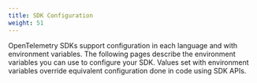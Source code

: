 ```yaml
---
title: SDK Configuration
weight: 51
---
```


OpenTelemetry SDKs support configuration in each language and with environment variables. The following pages describe the environment variables you can use to configure your SDK. Values set with environment variables override equivalent configuration done in code using SDK APIs.

